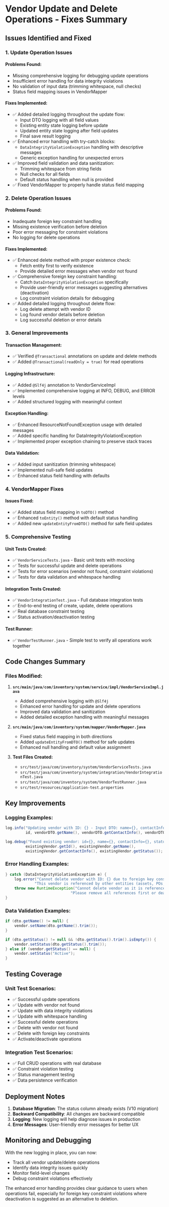 # Vendor Update and Delete Operations - Fixes Summary

## Issues Identified and Fixed

### 1. **Update Operation Issues**

#### Problems Found:
- Missing comprehensive logging for debugging update operations
- Insufficient error handling for data integrity violations
- No validation of input data (trimming whitespace, null checks)
- Status field mapping issues in VendorMapper

#### Fixes Implemented:
- ✅ Added detailed logging throughout the update flow:
  - Input DTO logging with all field values
  - Existing entity state logging before update
  - Updated entity state logging after field updates
  - Final save result logging
- ✅ Enhanced error handling with try-catch blocks:
  - `DataIntegrityViolationException` handling with descriptive messages
  - Generic exception handling for unexpected errors
- ✅ Improved field validation and data sanitization:
  - Trimming whitespace from string fields
  - Null checks for all fields
  - Default status handling when null is provided
- ✅ Fixed VendorMapper to properly handle status field mapping

### 2. **Delete Operation Issues**

#### Problems Found:
- Inadequate foreign key constraint handling
- Missing existence verification before deletion
- Poor error messaging for constraint violations
- No logging for delete operations

#### Fixes Implemented:
- ✅ Enhanced delete method with proper existence check:
  - Fetch entity first to verify existence
  - Provide detailed error messages when vendor not found
- ✅ Comprehensive foreign key constraint handling:
  - Catch `DataIntegrityViolationException` specifically
  - Provide user-friendly error messages suggesting alternatives (deactivation)
  - Log constraint violation details for debugging
- ✅ Added detailed logging throughout delete flow:
  - Log delete attempt with vendor ID
  - Log found vendor details before deletion
  - Log successful deletion or error details

### 3. **General Improvements**

#### Transaction Management:
- ✅ Verified `@Transactional` annotations on update and delete methods
- ✅ Added `@Transactional(readOnly = true)` for read operations

#### Logging Infrastructure:
- ✅ Added `@Slf4j` annotation to VendorServiceImpl
- ✅ Implemented comprehensive logging at INFO, DEBUG, and ERROR levels
- ✅ Added structured logging with meaningful context

#### Exception Handling:
- ✅ Enhanced ResourceNotFoundException usage with detailed messages
- ✅ Added specific handling for DataIntegrityViolationException
- ✅ Implemented proper exception chaining to preserve stack traces

#### Data Validation:
- ✅ Added input sanitization (trimming whitespace)
- ✅ Implemented null-safe field updates
- ✅ Enhanced status field handling with defaults

### 4. **VendorMapper Fixes**

#### Issues Fixed:
- ✅ Added status field mapping in `toDTO()` method
- ✅ Enhanced `toEntity()` method with default status handling
- ✅ Added new `updateEntityFromDTO()` method for safe field updates

### 5. **Comprehensive Testing**

#### Unit Tests Created:
- ✅ `VendorServiceTests.java` - Basic unit tests with mocking
- ✅ Tests for successful update and delete operations
- ✅ Tests for error scenarios (vendor not found, constraint violations)
- ✅ Tests for data validation and whitespace handling

#### Integration Tests Created:
- ✅ `VendorIntegrationTest.java` - Full database integration tests
- ✅ End-to-end testing of create, update, delete operations
- ✅ Real database constraint testing
- ✅ Status activation/deactivation testing

#### Test Runner:
- ✅ `VendorTestRunner.java` - Simple test to verify all operations work together

## Code Changes Summary

### Files Modified:

1. **`src/main/java/com/inventory/system/service/impl/VendorServiceImpl.java`**
   - Added comprehensive logging with `@Slf4j`
   - Enhanced error handling for update and delete operations
   - Improved data validation and sanitization
   - Added detailed exception handling with meaningful messages

2. **`src/main/java/com/inventory/system/mapper/VendorMapper.java`**
   - Fixed status field mapping in both directions
   - Added `updateEntityFromDTO()` method for safe updates
   - Enhanced null handling and default value assignment

3. **Test Files Created:**
   - `src/test/java/com/inventory/system/VendorServiceTests.java`
   - `src/test/java/com/inventory/system/integration/VendorIntegrationTest.java`
   - `src/test/java/com/inventory/system/VendorTestRunner.java`
   - `src/test/resources/application-test.properties`

## Key Improvements

### Logging Examples:
```java
log.info("Updating vendor with ID: {} - Input DTO: name={}, contactInfo={}, status={}", 
         id, vendorDTO.getName(), vendorDTO.getContactInfo(), vendorDTO.getStatus());

log.debug("Found existing vendor: id={}, name={}, contactInfo={}, status={}", 
         existingVendor.getId(), existingVendor.getName(), 
         existingVendor.getContactInfo(), existingVendor.getStatus());
```

### Error Handling Examples:
```java
} catch (DataIntegrityViolationException e) {
    log.error("Cannot delete vendor with ID: {} due to foreign key constraints. " +
             "This vendor is referenced by other entities (assets, POs, etc.)", id, e);
    throw new RuntimeException("Cannot delete vendor as it is referenced by other entities. " +
                             "Please remove all references first or deactivate the vendor instead.", e);
}
```

### Data Validation Examples:
```java
if (dto.getName() != null) {
    vendor.setName(dto.getName().trim());
}

if (dto.getStatus() != null && !dto.getStatus().trim().isEmpty()) {
    vendor.setStatus(dto.getStatus().trim());
} else if (vendor.getStatus() == null) {
    vendor.setStatus("Active");
}
```

## Testing Coverage

### Unit Test Scenarios:
- ✅ Successful update operations
- ✅ Update with vendor not found
- ✅ Update with data integrity violations
- ✅ Update with whitespace handling
- ✅ Successful delete operations
- ✅ Delete with vendor not found
- ✅ Delete with foreign key constraints
- ✅ Activate/deactivate operations

### Integration Test Scenarios:
- ✅ Full CRUD operations with real database
- ✅ Constraint violation testing
- ✅ Status management testing
- ✅ Data persistence verification

## Deployment Notes

1. **Database Migration**: The status column already exists (V10 migration)
2. **Backward Compatibility**: All changes are backward compatible
3. **Logging**: New logging will help diagnose issues in production
4. **Error Messages**: User-friendly error messages for better UX

## Monitoring and Debugging

With the new logging in place, you can now:
- Track all vendor update/delete operations
- Identify data integrity issues quickly
- Monitor field-level changes
- Debug constraint violations effectively

The enhanced error handling provides clear guidance to users when operations fail, especially for foreign key constraint violations where deactivation is suggested as an alternative to deletion. 